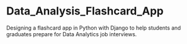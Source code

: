 # Data_Analysis_Flashcard_App
Designing a flashcard app in Python with Django to help students and graduates prepare for Data Analytics job interviews.
